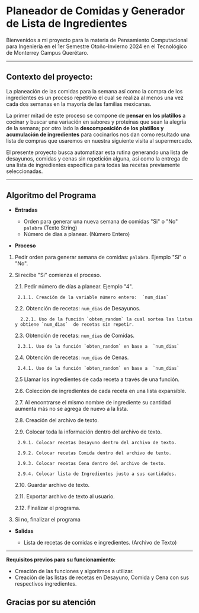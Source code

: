 # Planeador de Comidas y Generador de Lista de Ingredientes
Bienvenidos a mi proyecto para la materia de Pensamiento Computacional para Ingeniería  en el 1er Semestre Otoño-Invierno 2024 en el Tecnológico de Monterrey Campus Querétaro.
__ __
## **Contexto del proyecto:**

La planeación de las comidas para la semana así como la compra de los ingredientes es un proceso repetitivo el cual se realiza al menos una vez cada dos semanas en la mayoría de las familias mexicanas.

La primer mitad de este proceso se compone de **pensar en los platillos** a cocinar y  buscar una variación en sabores y proteinas que sean la alegría de la semana; por otro lado la **descomposición de los platillos y acumulación de ingredientes** para cocinarlos nos dan como resultado una lista de compras que usaremos en nuestra siguiente visita al supermercado.

El presente proyecto busca automatizar esta rutina generando una lista de desayunos, comidas y cenas sin repetición alguna, así como la entrega de una lista de ingredientes específica para todas las recetas previamente seleccionadas.  
-- --
## **Algoritmo del Programa**

-	**Entradas**
	- Orden para generar una nueva semana de comidas "Si" o "No" `palabra` (Texto String)
	- Número de dias a planear. (Número Entero)
	
-	**Proceso**
1. Pedir orden para generar semana de comidas: `palabra`. Ejemplo "Si" o "No".
2. Si recibe "Si" comienza el proceso.

	2.1. Pedir número de días a planear. Ejemplo "4".

   		2.1.1. Creación de la variable número entero:  `num_dias`
   
	2.2. Obtención de recetas: `num_dias` de Desayunos.

	 	 2.2.1. Uso de la función `obten_random` la cual sortea las listas y obtiene `num_dias`  de recetas sin repetir.

	2.3. Obtención de recetas: `num_dias` de Comidas.

   		2.3.1. Uso de la función `obten_random` en base a  `num_dias`

	2.4. Obtención de recetas: `num_dias` de Cenas.
    
	  	2.4.1. Uso de la función `obten_random` en base a  `num_dias`

   	2.5 Llamar los ingredientes de cada receta a través de una función.
   
	2.6. Colección de ingredientes de cada receta en una lista expansible.
   
	2.7. Al encontrarse el mismo nombre de ingrediente su cantidad aumenta más no se agrega de nuevo a la lista.
   
	2.8. Creación del archivo de texto.
   
	2.9. Colocar toda la información dentro del archivo de texto.

	  	2.9.1. Colocar recetas Desayuno dentro del archivo de texto.

	  	2.9.2. Colocar recetas Comida dentro del archivo de texto.

	  	2.9.3. Colocar recetas Cena dentro del archivo de texto.

	  	2.9.4. Colocar lista de Ingredientes justo a sus cantidades.

    
	2.10. Guardar archivo de texto.
   
	2.11. Exportar archivo de texto al usuario.
   
   	2.12. Finalizar el programa.
   
4. Si no, finalizar el programa
-	**Salidas**

	-	Lista de recetas de comidas e ingredientes. (Archivo de Texto)

-- --
**Requisitos previos para su funcionamiento:**
-	Creación de las funciones y algoritmos a utilizar.
-	Creación de las listas de recetas en Desayuno, Comida y Cena con sus respectivos ingredientes.

##	Gracias por su atención

